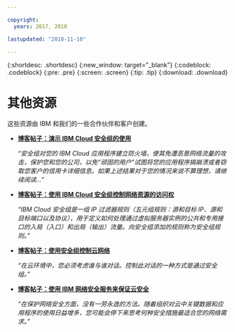 ```yaml
---

copyright:
  years: 2017, 2018

lastupdated: "2018-11-10"

---
```


{:shortdesc: .shortdesc}
{:new_window: target="_blank"}
{:codeblock: .codeblock}
{:pre: .pre}
{:screen: .screen}
{:tip: .tip}
{:download: .download}

# 其他资源

这些资源由 IBM 和我们的一些合作伙伴和客户创建。

* [**博客帖子：演示 IBM Cloud 安全组的使用**](https://admin.blogs.prd.ibm.event.ibm.com/blogs/bluemix/2018/05/illustrating-uses-ibm-cloud-security-groups/)

    *“安全组对您的 IBM Cloud 应用程序建立防火墙，使其免遭恶意网络流量的攻击，保护您和您的公司，以免“顽固的用户”试图将您的应用程序搞崩溃或者窃取您客户的信用卡详细信息。如果上述结果对于您的情况来说不算理想，请继续阅读…”*
    
* [**博客帖子：使用 IBM Cloud 安全组控制网络资源的访问权**](https://admin.blogs.prd.ibm.event.ibm.com/blogs/bluemix/2017/09/network-security-groups/)

    *“IBM Cloud 安全组是一组 IP 过滤器规则（五元组规则：源和目标 IP、源和目标端口以及协议），用于定义如何处理通过虚拟服务器实例的公共和专用接口的入局（入口）和出局（输出）流量。向安全组添加的规则称为安全组规则。”*

* [**博客帖子：使用安全组控制云网络**](https://www.ibm.com/blogs/bluemix/2017/11/security-groups/)

    *“在云环境中，您必须考虑谁与谁对话。控制此对话的一种方式是通过安全组。”*
    
* [**博客帖子：使用 IBM 网络安全服务来保证云安全**](https://www.ibm.com/blogs/bluemix/2017/09/keep-cloud-safe-ibm-network-security-services/)

    *“在保护网络安全方面，没有一劳永逸的方法。随着组织对云中关键数据和应用程序的使用日益增多，您可能会停下来思考何种安全措施最适合您的网络需求。”*
